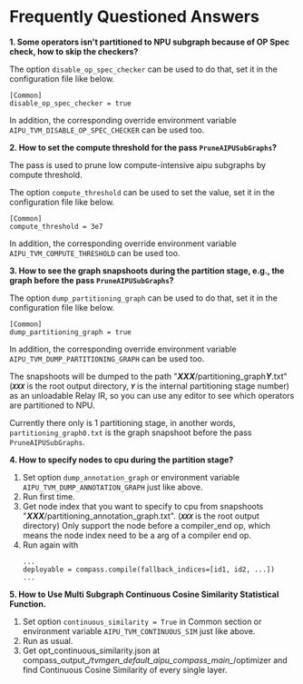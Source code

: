 <!---SPDX-License-Identifier: Apache-2.0-->
<!---Copyright (c) 2023-2024 Arm Technology (China) Co. Ltd.-->

# Frequently Questioned Answers

**1. Some operators isn't partitioned to NPU subgraph because of OP Spec check,
how to skip the checkers?**

The option `disable_op_spec_checker` can be used to do that, set it in the
configuration file like below.
```
[Common]
disable_op_spec_checker = true
```
In addition, the corresponding override environment variable
`AIPU_TVM_DISABLE_OP_SPEC_CHECKER` can be used too.

**2. How to set the compute threshold for the pass `PruneAIPUSubGraphs`?**

The pass is used to prune low compute-intensive aipu subgraphs by compute threshold.

The option `compute_threshold` can be used to set the value, set it in the
configuration file like below.
```
[Common]
compute_threshold = 3e7
```
In addition, the corresponding override environment variable
`AIPU_TVM_COMPUTE_THRESHOLD` can be used too.

**3. How to see the graph snapshoots during the partition stage, e.g., the graph
before the pass `PruneAIPUSubGraphs`?**

The option `dump_partitioning_graph` can be used to do that, set it in the
configuration file like below.
```
[Common]
dump_partitioning_graph = true
```
In addition, the corresponding override environment variable
`AIPU_TVM_DUMP_PARTITIONING_GRAPH` can be used too.

The snapshoots will be dumped to the path
"***XXX***/partitioning_graph***Y***.txt" (***`XXX`*** is the root output
directory, ***`Y`*** is the internal partitioning stage number) as an unloadable
Relay IR, so you can use any editor to see which operators are partitioned to
NPU.

Currently there only is 1 partitioning stage, in another words,
`partitioning_graph0.txt` is the graph snapshoot before the pass
`PruneAIPUSubGraphs`.

**4. How to specify nodes to cpu during the partition stage?**
1. Set option `dump_annotation_graph` or environment variable
   `AIPU_TVM_DUMP_ANNOTATION_GRAPH` just like above.
2. Run first time.
3. Get node index that you want to specify to cpu from snapshoots "***XXX***/partitioning_annotation_graph.txt".
   (***`XXX`*** is the root output directory)
   Only support the node before a compiler_end op, which means the node index need to be a arg of a compiler end op.
4. Run again with
    ```
    ...
    deployable = compass.compile(fallback_indices=[id1, id2, ...])
    ...
    ```

**5. How to Use Multi Subgraph Continuous Cosine Similarity Statistical Function.**
1. Set option `continuous_similarity = True` in Common section or environment variable
`AIPU_TVM_CONTINUOUS_SIM` just like above.
2. Run as usual.
3. Get opt_continuous_similarity.json at compass_output_*/tvmgen_default_aipu_compass_main_*/optimizer and
find Continuous Cosine Similarity of every single layer.
